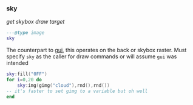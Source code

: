 ### sky

_get skybox draw target_

```lua
---@type image
sky
```

The counterpart to [gui](#gui), this operates on the back or skybox raster. Must specify `sky` as the caller for draw commands or will assume `gui` was intended

```lua
sky:fill("0FF")
for i=0,20 do
    sky:img(gimg("cloud"),rnd(),rnd())
-- it's faster to set gimg to a variable but oh well
end
```
